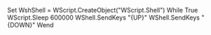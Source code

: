 Set WshShell = WScript.CreateObject("WScript.Shell") While True WScript.Sleep 600000 WShell.SendKeys "{UP}" WShell.SendKeys "{DOWN}" Wend
